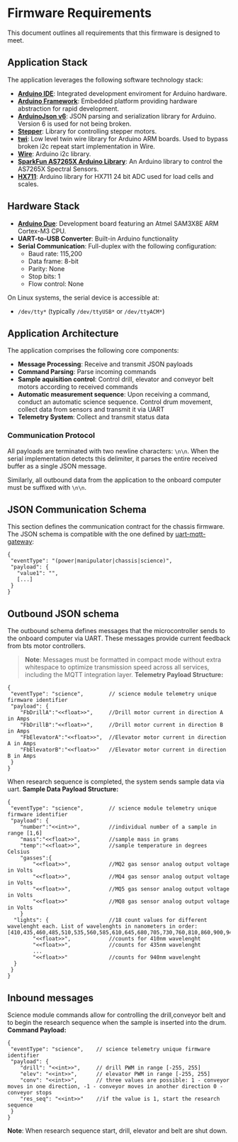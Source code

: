 # Firmware Requirements

This document outlines all requirements that this firmware is designed to meet.

## Application Stack

The application leverages the following software technology stack:

* **[Arduino IDE](https://www.arduino.cc/en/software/)**: Integrated development enviroment for Arduino hardware.
* **[Arduino Framework](https://www.arduino.cc/en/main)**: Embedded platform providing hardware abstraction for rapid development.
* **[ArduinoJson v6](https://arduinojson.org/v6/)**: JSON parsing and serialization library for Arduino. Version 6 is used for not being broken.
* **[Stepper](https://docs.arduino.cc/libraries/stepper/)**: Library for controlling stepper motors.
* **[twi](https://github.com/arduino/ArduinoCore-avr/blob/master/libraries/Wire/src/utility/twi.h)**: Low level twin wire library for Arduino ARM boards. Used to bypass broken i2c repeat start implementation in Wire.
* **[Wire](https://docs.arduino.cc/language-reference/en/functions/communication/wire/)**: Arduino i2c library.
* **[SparkFun AS7265X Arduino Library](https://github.com/sparkfun/SparkFun_AS7265X_Arduino_Library)**: An Arduino library to control the AS7265X Spectral Sensors.
* **[HX711](https://github.com/RobTillaart/HX711)**: Arduino library for HX711 24 bit ADC used for load cells and scales.

## Hardware Stack

* **[Arduino Due](https://docs.arduino.cc/hardware/due/)**: Development board featuring an Atmel SAM3X8E ARM Cortex-M3 CPU.
* **UART-to-USB Converter**: Built-in Arduino functionality
* **Serial Communication**: Full-duplex with the following configuration:
  - Baud rate: 115,200
  - Data frame: 8-bit
  - Parity: None
  - Stop bits: 1
  - Flow control: None

On Linux systems, the serial device is accessible at:
* `/dev/tty*` (typically `/dev/ttyUSB*` or `/dev/ttyACM*`)

## Application Architecture

The application comprises the following core components:

* **Message Processing**: Receive and transmit JSON payloads
* **Command Parsing**: Parse incoming commands
* **Sample aquisition control**: Control drill, elevator and conveyor belt motors according to received commands
* **Automatic measurement sequence**: Upon receiving a command, conduct an automatic science sequence. Control drum movement, collect data from sensors and transmit it via UART
* **Telemetry System**: Collect and transmit status data
### Communication Protocol

All payloads are terminated with two newline characters: `\n\n`. When the serial implementation detects this delimiter, it parses the entire received buffer as a single JSON message.

Similarly, all outbound data from the application to the onboard computer must be suffixed with `\n\n`.


## JSON Communication Schema

This section defines the communication contract for the chassis firmware. The JSON schema is compatible 
with the one defined by [uart-mqtt-gateway](../../uart-mqtt-gateway/README.md#json-schema):

```
{
 "eventType": "(power|manipulator|chassis|science)",
 "payload": {
   "value1": "",
   [...]
 }
}
```

## Outbound JSON schema

The outbound schema defines messages that the microcontroller sends to the onboard computer via UART. 
These messages provide current feedback from bts motor controllers.

> **Note**: Messages must be formatted in compact mode without extra whitespace to optimize transmission
> speed across all services, including the MQTT integration layer.
**Telemetry Payload Structure:**

```
{
 "eventType": "science",        // science module telemetry unique firmware identifier
 "payload": {
    "FbDrillA":"<<float>>",     //Drill motor current in direction A in Amps
    "FbDrillB":"<<float>>",     //Drill motor current in direction B in Amps
    "FbElevatorA":"<<float>>",  //Elevator motor current in direction A in Amps
    "FbElevatorB":"<<float>>"   //Elevator motor current in direction B in Amps
 }
}
```
When research sequence is completed, the system sends sample data via uart.
**Sample Data Payload Structure:**
```
{
 "eventType": "science",        // science module telemetry unique firmware identifier
 "payload": {
    "number":"<<int>>",         //individual number of a sample in range [1,6]
    "mass":"<<float>>",         //sample mass in grams
    "temp":"<<float>>",         //sample temperature in degrees Celsius
    "gasses":{
        "<<float>>",            //MQ2 gas sensor analog output voltage in Volts
        "<<float>>",            //MQ4 gas sensor analog output voltage in Volts
        "<<float>>",            //MQ5 gas sensor analog output voltage in Volts
        "<<float>>"             //MQ8 gas sensor analog output voltage in Volts
    }
  "lights": {                   //18 count values for different wavelenght each. List of wavelenghts in nanometers in order: [410,435,460,485,510,535,560,585,610,645,680,705,730,760,810,860,900,940]
        "<<float>>",            //counts for 410nm wavelenght
        "<<float>>",            //counts for 435nm wavelenght
        ...
        "<<float>>"             //counts for 940nm wavelenght
  }
 }
}
```

## Inbound messages
Science module commands allow for controlling the drill,conveyor belt and to begin the research sequence when the sample is inserted into the drum.
**Command Payload:**

```
{
 "eventType": "science",    // science telemetry unique firmware identifier
 "payload": {
    "drill": "<<int>>",     // drill PWM in range [-255, 255]
    "elev": "<<int>>",      // elevator PWM in range [-255, 255]
    "conv": "<<int>>",      // three values are possible: 1 - conveyor moves in one direction, -1 - conveyor moves in another direction 0 - conveyor stops
    "res_seq": "<<int>>"    //if the value is 1, start the research sequence
 }
}
```
**Note**: When research sequence start, drill, elevator and belt are shut down.
